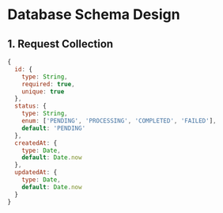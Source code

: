 # Database Schema Design

## 1. Request Collection
```javascript
{
  id: {
    type: String,
    required: true,
    unique: true
  },
  status: {
    type: String,
    enum: ['PENDING', 'PROCESSING', 'COMPLETED', 'FAILED'],
    default: 'PENDING'
  },
  createdAt: {
    type: Date,
    default: Date.now
  },
  updatedAt: {
    type: Date,
    default: Date.now
  }
}